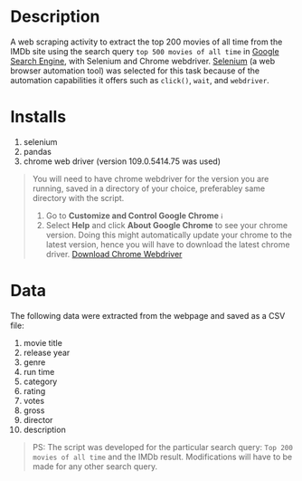 # Description
A web scraping activity to extract the top 200 movies of all time from the IMDb site using the search query `top 500 movies of all time` in [Google Search Engine](https://www.google.com), with Selenium and Chrome webdriver. [Selenium](https://selenium-python.readthedocs.io/) (a web browser automation tool) was selected for this task because of the automation capabilities it offers such as `click()`, `wait`, and `webdriver`.

# Installs
1. selenium
2. pandas
3. chrome web driver (version 109.0.5414.75 was used)

> You will need to have chrome webdriver for the version you are running, saved in a directory of your choice, preferabley same directory with the script.
> 1. Go to **Customize and Control Google Chrome** <img width="12" alt="image" src="https://user-images.githubusercontent.com/94759082/211974344-aa321e75-45db-41d6-831d-1abc61234580.png">
> 2. Select **Help** and click **About Google Chrome** to see your chrome version. Doing this might automatically update your chrome to the latest version, hence you will have to download the latest chrome driver.
> [Download Chrome Webdriver](https://sites.google.com/chromium.org/driver/downloads?authuser=0)

# Data
The following data were extracted from the webpage and saved as a CSV file:
1. movie title
2. release year
3. genre
4. run time
5. category
6. rating
7. votes
8. gross
9. director
10. description

>PS: The script was developed for the particular search query: `Top 200 movies of all time` and the IMDb result. Modifications will have to be made for any other search query.
